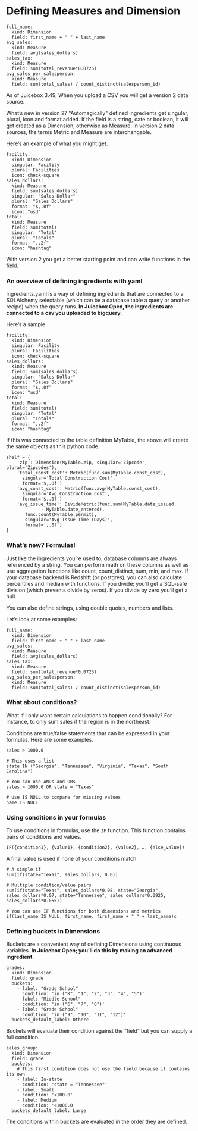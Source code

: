 # Defining Measures and Dimension

```text
full_name:
  kind: Dimension
  field: first_name + " " + last_name
avg_sales:
  kind: Measure
  field: avg(sales_dollars)
sales_tax:
  kind: Measure
  field: sum(total_revenue*0.0725)
avg_sales_per_salesperson:
  kind: Measure
  field: sum(total_sales) / count_distinct(salesperson_id)
```

As of Juicebox 3.49, When you upload a CSV you will get a version 2 data source.

What’s new in version 2? "Automagically" defined ingredients get singular, plural, icon and format added. If the field is a string, date or boolean, it will get created as a Dimension, otherwise as Measure. In version 2 data sources, the terms Metric and Measure are interchangable.

Here’s an example of what you might get.

```text
facility:
  kind: Dimension
  singular: Facility
  plural: Facilities
  icon: check-square
sales_dollars:
  kind: Measure
  field: sum(sales_dollars)
  singular: "Sales Dollar"
  plural: "Sales Dollars"
  format: "$,.0f"
  icon: "usd"
total:
  kind: Measure
  field: sum(total)
  singular: "Total"
  plural: "Totals"
  format: ",.2f"
  icon: "hashtag"  
```

With version 2 you get a better starting point and can write functions in the field.

### An overview of defining ingredients with yaml

Ingredients.yaml is a way of defining ingredients that are connected to a SQLAlchemy selectable \(which can be a database table a query or another recipe\) when the query runs. **In Juicebox Open, the ingredients are connected to a csv you uploaded to bigquery.**

Here’s a sample 

```text
facility:
  kind: Dimension
  singular: Facility
  plural: Facilities
  icon: check-square
sales_dollars:
  kind: Measure
  field: sum(sales_dollars)
  singular: "Sales Dollar"
  plural: "Sales Dollars"
  format: "$,.0f"
  icon: "usd"
total:
  kind: Measure
  field: sum(total)
  singular: "Total"
  plural: "Totals"
  format: ",.2f"
  icon: "hashtag"  
```

If this was connected to the table definition MyTable, the above will create the same objects as this python code.

```text
shelf = {
    'zip': Dimension(MyTable.zip, singular='Zipcode', plural='Zipcodes'),
    'total_const_cost': Metric(func.sum(MyTable.const_cost),
      singular='Total Construction Cost',
      format='$,.0f')
    'avg_const_cost': Metric(func.avg(MyTable.const_cost),
      singular='Avg Construction Cost',
      format='$,.0f')
    'avg_issue_time': DivideMetric(func.sum(MyTable.date_issued 
             - MyTable.date_entered),
       func.count(MyTable.permit),
       singular='Avg Issue Time (Days)',
       format=',.0f')
}
```

### What’s new? Formulas! 

Just like the ingredients you’re used to, database columns are always referenced by a string. You can perform math on these columns as well as use aggregation functions like count, count\_distinct, sum, min, and max. If your database backend is Redshift \(or postgres\), you can also calculate percentiles and median with functions. If you divide; you’ll get a SQL-safe division \(which prevents divide by zeros\). If you divide by zero you’ll get a null.

You can also define strings, using double quotes, numbers and lists.

Let’s look at some examples:

```text
full_name:
  kind: Dimension
  field: first_name + " " + last_name
avg_sales:
  kind: Measure
  field: avg(sales_dollars)
sales_tax:
  kind: Measure
  field: sum(total_revenue*0.0725)
avg_sales_per_salesperson:
  kind: Measure
  field: sum(total_sales) / count_distinct(salesperson_id)
```

### What about conditions? 

What if I only want certain calculations to happen conditionally? For instance, to only sum sales if the region is in the northeast.

Conditions are true/false statements that can be expressed in your formulas. Here are some examples.

```text
sales > 1000.0

# This uses a list
state IN ("Georgia", "Tennessee", "Virginia", "Texas", "South Carolina")

# You can use ANDs and ORs
sales > 1000.0 OR state = "Texas"

# Use IS NULL to compare for missing values
name IS NULL
```

### Using conditions in your formulas 

To use conditions in formulas, use the `IF` function. This function contains pairs of conditions and values.

`IF({condition1}, {value1}, {condition2}, {value2}, …, {else_value})`

A final value is used if none of your conditions match.

```text
# A simple if  
sum(if(state="Texas", sales_dollars, 0.0))

# Multiple condition/value pairs
sum(if(state="Texas", sales_dollars*0.08, state="Georgia", sales_dollars*0.07, state="Tennessee", sales_dollars*0.0925, sales_dollars*0.055))

# You can use IF functions for both dimensions and metrics
if(last_name IS NULL, first_name, first_name + " " + last_name)c
```

### Defining buckets in Dimensions 

Buckets are a convenient way of defining Dimensions using continuous variables. **In Juicebox Open; you’ll do this by making an advanced ingredient.** 

```text
grades:
  kind: Dimension
  field: grade
  buckets:
    - label: "Grade School"
      condition: 'in ("K", "1", "2", "3", "4", "5")'
    - label: "Middle School"
      condition: 'in ("6", "7", "8")'
    - label: "Grade School"
      condition: 'in ("9", "10", "11", "12")'
  buckets_default_label: Otherc
```

Buckets will evaluate their condition against the “field” but you can supply a full condition.

```text
sales_group:
  kind: Dimension
  field: grade
  buckets:
    # This first condition does not use the field because it contains its own
    - label: In-state
      condition: 'state = "Tennessee"'
    - label: Small
      condition: '<100.0'
    - label: Medium
      condition: '<1000.0'
  buckets_default_label: Large
```

The conditions within buckets are evaluated in the order they are defined.

